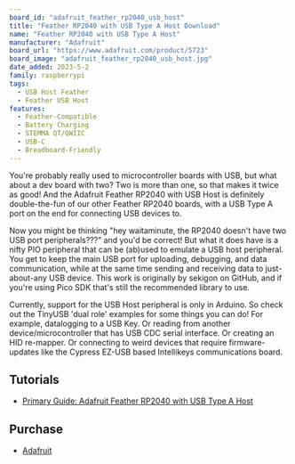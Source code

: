 ```yaml
---
board_id: "adafruit_feather_rp2040_usb_host"
title: "Feather RP2040 with USB Type A Host Download"
name: "Feather RP2040 with USB Type A Host"
manufacturer: "Adafruit"
board_url: "https://www.adafruit.com/product/5723"
board_image: "adafruit_feather_rp2040_usb_host.jpg"
date_added: 2023-5-2
family: raspberrypi
tags:
  - USB Host Feather
  - Feather USB Host
features:
  - Feather-Compatible
  - Battery Charging
  - STEMMA QT/QWIIC
  - USB-C
  - Breadboard-Friendly
---
```


You're probably really used to microcontroller boards with USB, but what about a dev board with two? Two is more than one, so that makes it twice as good! And the Adafruit Feather RP2040 with USB Host is definitely double-the-fun of our other Feather RP2040 boards, with a USB Type A port on the end for connecting USB devices to. 

Now you might be thinking "hey waitaminute, the RP2040 doesn't have two USB port peripherals???" and you'd be correct! But what it does have is a nifty PIO peripheral that can be (ab)used to emulate a USB host peripheral. You get to keep the main USB port for uploading, debugging, and data communication, while at the same time sending and receiving data to just-about-any USB device. This work is originally by sekigon on GitHub, and if you're using Pico SDK that's still the recommended library to use.

Currently, support for the USB Host peripheral is only in Arduino. So check out the TinyUSB 'dual role' examples for some things you can do! For example, datalogging to a USB Key. Or reading from another device/microcontroller that has USB CDC serial interface. Or creating an HID re-mapper. Or connecting to weird devices that require firmware-updates like the Cypress EZ-USB based Intellikeys communications board.

## Tutorials

* [Primary Guide: Adafruit Feather RP2040 with USB Type A Host](https://learn.adafruit.com/adafruit-feather-rp2040-with-usb-type-a-host)

## Purchase

* [Adafruit](https://www.adafruit.com/product/5723)
